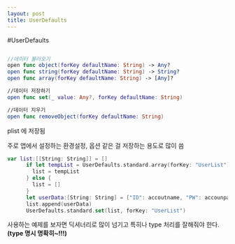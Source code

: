 ```yaml
---
layout: post
title: UserDefaults
---
```


#UserDefaults

```swift

//데이터 불러오기open func object(forKey defaultName: String) -> Any?open func string(forKey defaultName: String) -> String?open func array(forKey defaultName: String) -> [Any]?
//데이터 저장하기open func set(_ value: Any?, forKey defaultName: String)
//데이터 지우기open func removeObject(forKey defaultName: String)

```
plist 에 저장됨

주로 앱에서 설정하는 환경설정, 옵션 같은 걸 저장하는 용도로 많이 씀

```swift
var list:[[String: String]] = []
      if let tempList = UserDefaults.standard.array(forKey: "UserList") as? [[String: String]] {
        list = tempList
      } else {
        list = []
      }
      let userData:[String: String] = ["ID": accoutname, "PW": accounpassword]
      list.append(userData)
      UserDefaults.standard.set(list, forKey: "UserList")
```

사용하는 예제를 보자면
딕셔너리로 많이 넘기고
특히나 type 처리를 잘해줘야 한다. **(type 명시 명확히~!!!)**